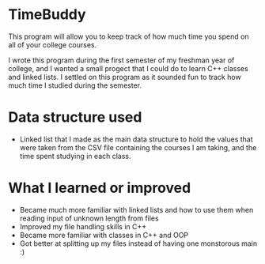 # TimeBuddy
This program will allow you to keep track of how much time you spend on all of your college courses.

I wrote this program during the first semester of my freshman year of college, and I wanted a small progect that I could do to learn C++ classes and linked lists.
I settled on this program as it sounded fun to track how much time I studied during the semester.

# Data structure used
- Linked list that I made as the main data structure to hold the values that were taken from the CSV file containing the courses I am taking, 
and the time spent studying in each class. 

# What I learned or improved
- Became much more familiar with linked lists and how to use them when reading input of unknown length from files
- Improved my file handling skills in C++
- Became more familiar with classes in C++ and OOP
- Got better at splitting up my files instead of having one monstorous main :)
